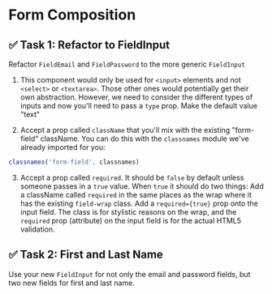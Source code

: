 # Form Composition

## ✅ Task 1: Refactor to FieldInput

Refactor `FieldEmail` and `FieldPassword` to the more generic `FieldInput`

1. This component would only be used for `<input>` elements and not `<select>` or `<textarea>`. Those other ones would potentially get their own abstraction. However, we need to consider the different types of inputs and now you'll need to pass a `type` prop. Make the default value "text"

2. Accept a prop called `className` that you'll mix with the existing "form-field" className. You can do this with the `classnames` module we've already imported for you:

```js
classnames('form-field', classnames)
```

3. Accept a prop called `required`. It should be `false` by default unless someone passes in a `true` value. When `true` it should do two things: Add a className called `required` in the same places as the wrap where it has the existing `field-wrap` class. Add a `required={true}` prop onto the input field. The class is for stylistic reasons on the wrap, and the `required` prop (attribute) on the input field is for the actual HTML5 validation.

## ✅ Task 2: First and Last Name

Use your new `FieldInput` for not only the email and password fields, but two new fields for first and last name.
